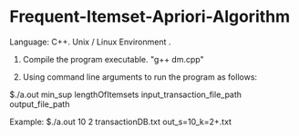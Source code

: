 # Frequent-Itemset-Apriori-Algorithm

Language: C++.
Unix / Linux Environment .

1. Compile the program executable. "g++ dm.cpp" 

2. Using command line arguments to run the program as follows:

$./a.out min_sup lengthOfItemsets input_transaction_file_path output_file_path

Example:  $./a.out 10 2 transactionDB.txt out_s=10_k=2+.txt
